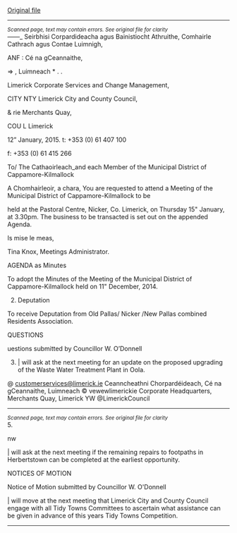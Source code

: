 [Original file](https://www.limerick.ie/sites/default/files/media/documents/2017-07/agenda_-_meeting_of_municipal_district_of_cappamore-kilmallock_-_15th_january_2015.pdf)

---
*<small>Scanned page, text may contain errors. See original file for clarity</small>*  
_—_—_ Seirbhisi Corpardideacha agus Bainistiocht Athruithe,
Comhairle Cathrach agus Contae Luimnigh,

ANF : Cé na gCeannaithe,

=> , Luimneach *
. .

Limerick Corporate Services and Change Management,

CITY NTY Limerick City and County Council,

& rie Merchants Quay,

COU L Limerick

12” January, 2015. t: +353 (0) 61 407 100

f: +353 (0) 61 415 266

To/ The Cathaoirleach_and each Member of the Municipal
District of Cappamore-Kilmallock

A Chomhairleoir, a chara,
You are requested to attend a Meeting of the Municipal District of Cappamore-Kilmallock to be

held at the Pastoral Centre, Nicker, Co. Limerick, on Thursday 15" January, at 3.30pm. The
business to be transacted is set out on the appended Agenda.

Is mise le meas,

Tina Knox,
Meetings Administrator.

AGENDA
as Minutes

To adopt the Minutes of the Meeting of the Municipal District of Cappamore-Kilmallock
held on 11" December, 2014.

2. Deputation

To receive Deputation from Old Pallas/ Nicker /New Pallas combined Residents
Association.

QUESTIONS

uestions submitted by Councillor W. O’Donnell

3. | will ask at the next meeting for an update on the proposed upgrading of the Waste
Water Treatment Plant in Oola.

@ customerservices@limerick.ie
Ceanncheathni Chorpardéideach, Cé na gCeannaithe, Luimneach © vewewlimerickie
Corporate Headquarters, Merchants Quay, Limerick YW @LimerickCouncil


---
*<small>Scanned page, text may contain errors. See original file for clarity</small>*  
5.

nw

| will ask at the next meeting if the remaining repairs to footpaths in Herbertstown can be
completed at the earliest opportunity.

NOTICES OF MOTION

Notice of Motion submitted by Councillor W. O'Donnell

| will move at the next meeting that Limerick City and County Council engage with all Tidy
Towns Committees to ascertain what assistance can be given in advance of this years
Tidy Towns Competition.


---
